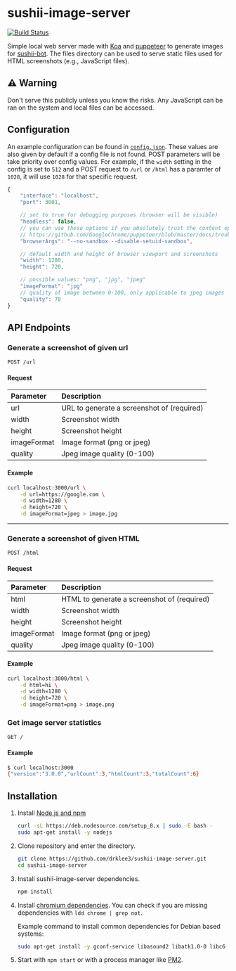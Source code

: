 # sushii-image-server

[![Build Status](https://travis-ci.org/drklee3/sushii-image-server.svg?branch=master)](https://travis-ci.org/drklee3/sushii-image-server)

Simple local web server made with [Koa](https://github.com/koajs/koa) and [puppeteer](https://github.com/GoogleChrome/puppeteer) to generate images for [sushii-bot](https://github.com/drklee3/sushii-bot).
The files directory can be used to serve static files used for HTML screenshots (e.g., JavaScript files).

## ⚠ Warning

Don't serve this publicly unless you know the risks.  Any JavaScript can be ran on the system and local files can be accessed.

## Configuration

An example configuration can be found in [`config.json`](./config.json).  These values are also given by default if a config file is not found.  POST parameters will be take priority over config values.  For example, if the `width` setting in the config is set to `512` and a POST request to `/url` or `/html` has a paramter of `1028`, it will use `1028` for that specific request.

```javascript
{
    "interface": "localhost",
    "port": 3001,

    // set to true for debugging purposes (browser will be visible)
    "headless": false,
    // you can use these options if you absolutely trust the content opened
    // https://github.com/GoogleChrome/puppeteer/blob/master/docs/troubleshooting.md#setting-up-chrome-linux-sandbox
    "browserArgs": "--no-sandbox --disable-setuid-sandbox",

    // default width and height of browser viewport and screenshots
    "width": 1280,
    "height": 720,

    // possible values: "png", "jpg", "jpeg"
    "imageFormat": "jpg"
    // quality of image between 0-100, only applicable to jpeg images
    "quality": 70
}
```

## API Endpoints

### Generate a screenshot of given url

```text
POST /url
```

#### Request

| Parameter   | Description                                |
| :---------- | :----------------------------------------- |
| url         | URL to generate a screenshot of (required) |
| width       | Screenshot width                           |
| height      | Screenshot height                          |
| imageFormat | Image format (png or jpeg)                 |
| quality     | Jpeg image quality (0-100)                 |

#### Example

```bash
curl localhost:3000/url \
    -d url=https://google.com \
    -d width=1280 \
    -d height=720 \
    -d imageFormat=jpeg > image.jpg
```

---

### Generate a screenshot of given HTML

```text
POST /html
```

#### Request

| Parameter   | Description                                 |
| :---------- | :------------------------------------------ |
| html        | HTML to generate a screenshot of (required) |
| width       | Screenshot width                            |
| height      | Screenshot height                           |
| imageFormat | Image format (png or jpeg)                  |
| quality     | Jpeg image quality (0-100)                 |

#### Example

```bash
curl localhost:3000/html \
    -d html=hi \
    -d width=1280 \
    -d height=720 \
    -d imageFormat=png > image.png
```

### Get image server statistics

```text
GET /
```

#### Example

```bash
$ curl localhost:3000
{"version":"3.0.0","urlCount":3,"htmlCount":3,"totalCount":6}
```

## Installation

1. Install [Node.js and npm](https://nodejs.org/en/download/package-manager/)
    ```bash
    curl -sL https://deb.nodesource.com/setup_8.x | sudo -E bash -
    sudo apt-get install -y nodejs
    ```
2. Clone repository and enter the directory.
    ```bash
    git clone https://github.com/drklee3/sushii-image-server.git
    cd sushii-image-server
    ```
3. Install sushii-image-server dependencies.
    ```bash
    npm install
    ```
4. Install [chromium dependencies](https://github.com/GoogleChrome/puppeteer/blob/master/docs/troubleshooting.md#chrome-headless-doesnt-launch). You can check if you are missing dependencies with `ldd chrome | grep not`.

    Example command to install common dependencies for Debian based systems:
    ```bash
    sudo apt-get install -y gconf-service libasound2 libatk1.0-0 libc6 libcairo2 libcups2 libdbus-1-3 libexpat1 libfontconfig1 libgcc1 libgconf-2-4 libgdk-pixbuf2.0-0 libglib2.0-0 libgtk-3-0 libnspr4 libpango-1.0-0 libpangocairo-1.0-0 libstdc++6 libx11-6 libx11-xcb1 libxcb1 libxcomposite1 libxcursor1 libxdamage1 libxext6 libxfixes3 libxi6 libxrandr2 libxrender1 libxss1 libxtst6 ca-certificates fonts-liberation libappindicator1 libnss3 lsb-release xdg-utils wget
    ```
5. Start with `npm start` or with a process manager like [PM2](https://github.com/Unitech/pm2).
